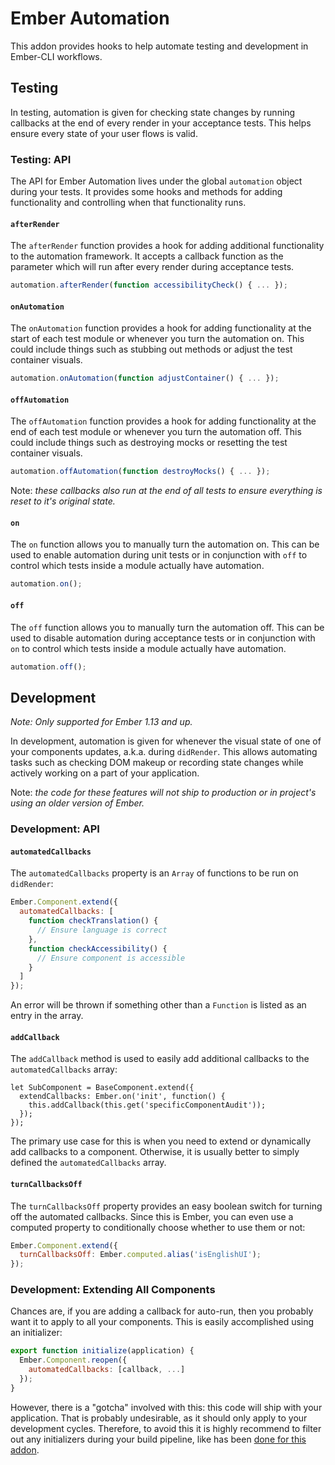 # Ember Automation

This addon provides hooks to help automate testing and development in Ember-CLI
workflows.

## Testing

In testing, automation is given for checking state changes by running callbacks
at the end of every render in your acceptance tests. This helps ensure every
state of your user flows is valid.

### Testing: API

The API for Ember Automation lives under the global `automation` object during
your tests. It provides some hooks and methods for adding functionality and
controlling when that functionality runs.

#### `afterRender`

The `afterRender` function provides a hook for adding additional functionality
to the automation framework. It accepts a callback function as the parameter
which will run after every render during acceptance tests.

```javascript
automation.afterRender(function accessibilityCheck() { ... });
```

#### `onAutomation`

The `onAutomation` function provides a hook for adding functionality at the
start of each test module or whenever you turn the automation on. This could
include things such as stubbing out methods or adjust the test container
visuals.

```javascript
automation.onAutomation(function adjustContainer() { ... });
```

#### `offAutomation`

The `offAutomation` function provides a hook for adding functionality at the end
of each test module or whenever you turn the automation off. This could
include things such as destroying mocks or resetting the test container visuals.

```javascript
automation.offAutomation(function destroyMocks() { ... });
```

Note: _these callbacks also run at the end of all tests to ensure everything is
reset to it's original state._

#### `on`

The `on` function allows you to manually turn the automation on. This can be
used to enable automation during unit tests or in conjunction with `off` to
control which tests inside a module actually have automation.

```javascript
automation.on();
```

#### `off`

The `off` function allows you to manually turn the automation off. This can be
used to disable automation during acceptance tests or in conjunction with `on`
to control which tests inside a module actually have automation.

```javascript
automation.off();
```

## Development

_Note: Only supported for Ember 1.13 and up._

In development, automation is given for whenever the visual state of one of your
components updates, a.k.a. during `didRender`. This allows automating tasks
such as checking DOM makeup or recording state changes while actively working
on a part of your application.

Note: _the code for these features will not ship to production or in project's
using an older version of Ember._

### Development: API

#### `automatedCallbacks`

The `automatedCallbacks` property is an `Array` of functions to be run on
`didRender`:

```javascript
Ember.Component.extend({
  automatedCallbacks: [
    function checkTranslation() {
      // Ensure language is correct
    },
    function checkAccessibility() {
      // Ensure component is accessible
    }
  ]
});
```

An error will be thrown if something other than a `Function` is listed as an
entry in the array.

#### `addCallback`

The `addCallback` method is used to easily add additional callbacks to the
`automatedCallbacks` array:

```
let SubComponent = BaseComponent.extend({
  extendCallbacks: Ember.on('init', function() {
    this.addCallback(this.get('specificComponentAudit'));
  });
});
```

The primary use case for this is when you need to extend or dynamically add
callbacks to a component. Otherwise, it is usually better to simply defined the
`automatedCallbacks` array.

#### `turnCallbacksOff`

The `turnCallbacksOff` property provides an easy boolean switch for turning off
the automated callbacks. Since this is Ember, you can even use a computed
property to conditionally choose whether to use them or not:

```javascript
Ember.Component.extend({
  turnCallbacksOff: Ember.computed.alias('isEnglishUI');
});
```

### Development: Extending All Components

Chances are, if you are adding a callback for auto-run, then you probably want
it to apply to all your components. This is easily accomplished using an
initializer:

```javascript
export function initialize(application) {
  Ember.Component.reopen({
    automatedCallbacks: [callback, ...]
  });
}
```

However, there is a "gotcha" involved with this: this code will ship with your
application. That is probably undesirable, as it should only apply to your
development cycles. Therefore, to avoid this it is highly recommend to filter
out any initializers during your build pipeline, like has been [done for this
addon](https://github.com/trentmwillis/ember-automation/blob/master/index.js).

